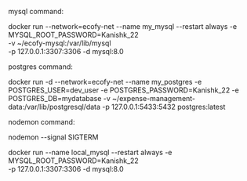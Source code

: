 mysql command:

docker run --network=ecofy-net --name my_mysql --restart always -e MYSQL_ROOT_PASSWORD=Kanishk_22 \
-v ~/ecofy-mysql:/var/lib/mysql \
-p 127.0.0.1:3307:3306 -d mysql:8.0


postgres command:

docker run -d  --network=ecofy-net --name my_postgres   -e POSTGRES_USER=dev_user   -e POSTGRES_PASSWORD=Kanishk_22   -e POSTGRES_DB=mydatabase   -v ~/expense-management-data:/var/lib/postgresql/data   -p 127.0.0.1:5433:5432   postgres:latest


nodemon command:

nodemon --signal SIGTERM


docker run --name local_mysql --restart always -e MYSQL_ROOT_PASSWORD=Kanishk_22 \
-p 127.0.0.1:3307:3306 -d mysql:8.0

